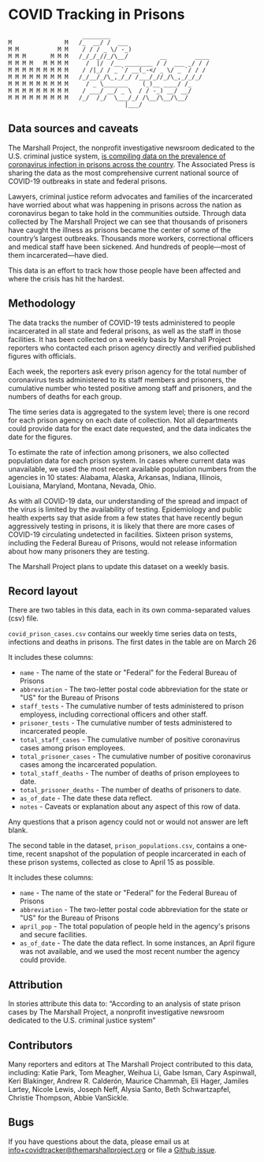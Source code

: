 # COVID Tracking in Prisons

```
                     ________
M               M   /_  __/ /  ___
M M           M M    / / / _ \/ -_)
M M M       M M M   /_/_/_//_/\__/         __        ____
M M M M   M M M M     /  |/  /__ ________ / /  ___ _/ / /
M M M M M M M M M    / /|_/ / _ `/ __(_-</ _ \/ _ `/ / /
M M M M M M M M M   /_/__/_/\_,_/_/ /___/_//_/\_,_/_/_/
M M M M M M M M M     / _ \_______    (_)__ ____/ /_
M M M M M M M M M    / ___/ __/ _ \  / / -_) __/ __/
M M M M M M M M M   /_/  /_/  \___/_/ /\__/\__/\__/
                                 |___/

```

## Data sources and caveats
The Marshall Project, the nonprofit investigative newsroom dedicated to the U.S. criminal justice system, [is compiling data on the prevalence of coronavirus infection in prisons across the country](https://www.themarshallproject.org/2020/05/01/a-state-by-state-look-at-coronavirus-in-prisons). The Associated Press is sharing the data as the most comprehensive current national source of COVID-19 outbreaks in state and federal prisons.

Lawyers, criminal justice reform advocates and families of the incarcerated have worried about what was happening in prisons across the nation as coronavirus began to take hold in the communities outside. Through data collected by The Marshall Project we can see that thousands of prisoners have caught the illness as prisons became the center of some of the country’s largest outbreaks. Thousands more workers, correctional officers and medical staff have been sickened. And hundreds of people—most of them incarcerated—have died.

This data is an effort to track how those people have been affected and where the crisis has hit the hardest.

## Methodology
The data tracks the number of COVID-19 tests administered to people incarcerated in all state and federal prisons, as well as the staff in those facilities. It has been collected on a weekly basis by Marshall Project reporters who contacted each prison agency directly and verified published figures with officials.

Each week, the reporters ask every prison agency for the total number of coronavirus tests administered to its staff members and prisoners, the cumulative number who tested positive among staff and prisoners, and the numbers of deaths for each group.

The time series data is aggregated to the system level; there is one record for each prison agency on each date of collection. Not all departments could provide data for the exact date requested, and the data indicates the date for the figures.

To estimate the rate of infection among prisoners, we also collected population data for each prison system. In cases where current data was unavailable, we used the most recent available population numbers from the agencies in 10 states: Alabama, Alaska, Arkansas, Indiana, Illinois, Louisiana, Maryland, Montana, Nevada, Ohio.

As with all COVID-19 data, our understanding of the spread and impact of the virus is limited by the availability of testing. Epidemiology and public health experts say that aside from a few states that have recently begun aggressively testing in prisons, it is likely that there are more cases of COVID-19 circulating undetected in facilities. Sixteen prison systems, including the Federal Bureau of Prisons, would not release information about how many prisoners they are testing.

The Marshall Project plans to update this dataset on a weekly basis.

## Record layout
There are two tables in this data, each in its own comma-separated values (csv) file.

`covid_prison_cases.csv` contains our weekly time series data on tests, infections and deaths in prisons. The first dates in the table are on March 26

It includes these columns:
* `name` - The name of the state or "Federal" for the Federal Bureau of Prisons
* `abbreviation` - The two-letter postal code abbreviation for the state or "US" for the Bureau of Prisons
* `staff_tests` - The cumulative number of tests administered to prison employess, including correctional officers and other staff.
* `prisoner_tests` - The cumulative number of tests administered to incarcerated people.
* `total_staff_cases` - The cumulative number of positive coronavirus cases among prison employees.
* `total_prisoner_cases` - The cumulative number of positive coronavirus cases among the incarcerated population.
* `total_staff_deaths` - The number of deaths of prison employees to date.
* `total_prisoner_deaths` - The number of deaths of prisoners to date.
* `as_of_date` - The date these data reflect.
* `notes` - Caveats or explanation about any aspect of this row of data.

Any questions that a prison agency could not or would not answer are left blank.

The second table in the dataset, `prison_populations.csv`, contains a one-time, recent snapshot of the population of people incarcerated in each of these prison systems, collected as close to April 15 as possible.

It includes these columns:
* `name` - The name of the state or "Federal" for the Federal Bureau of Prisons
* `abbreviation` - The two-letter postal code abbreviation for the state or "US" for the Bureau of Prisons
* `april_pop` - The total population of people held in the agency's prisons and secure facilities.
* `as_of_date` - The date the data reflect. In some instances, an April figure was not available, and we used the most recent number the agency could provide.

## Attribution
In stories attribute this data to: “According to an analysis of state prison cases by The Marshall Project, a nonprofit investigative newsroom dedicated to the U.S. criminal justice system”

## Contributors
Many reporters and editors at The Marshall Project contributed to this data, including: Katie Park, Tom Meagher, Weihua Li, Gabe Isman, Cary Aspinwall, Keri Blakinger, Andrew R. Calderón, Maurice Chammah, Eli Hager, Jamiles Lartey, Nicole Lewis, Joseph Neff, Alysia Santo, Beth Schwartzapfel, Christie Thompson, Abbie VanSickle.

## Bugs
If you have questions about the data, please email us at [info+covidtracker@themarshallproject.org](mailto:info+covidtracker@themarshallproject.org) or file a [Github issue](https://github.com/themarshallproject/COVID_prison_data/issues).
